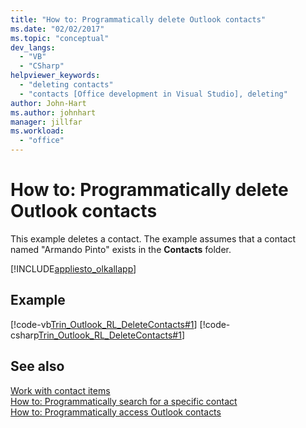 ```yaml
---
title: "How to: Programmatically delete Outlook contacts"
ms.date: "02/02/2017"
ms.topic: "conceptual"
dev_langs: 
  - "VB"
  - "CSharp"
helpviewer_keywords: 
  - "deleting contacts"
  - "contacts [Office development in Visual Studio], deleting"
author: John-Hart
ms.author: johnhart
manager: jillfar
ms.workload: 
  - "office"
---
```

# How to: Programmatically delete Outlook contacts
  This example deletes a contact. The example assumes that a contact named "Armando Pinto" exists in the **Contacts** folder.  
  
 [!INCLUDE[appliesto_olkallapp](../vsto/includes/appliesto-olkallapp-md.md)]  
  
## Example  
 [!code-vb[Trin_Outlook_RL_DeleteContacts#1](../vsto/codesnippet/VisualBasic/Trin_Outlook_RL_DeleteContacts/thisaddin.vb#1)]
 [!code-csharp[Trin_Outlook_RL_DeleteContacts#1](../vsto/codesnippet/CSharp/Trin_Outlook_RL_DeleteContacts/thisaddin.cs#1)]  
  
## See also  
 [Work with contact items](../vsto/working-with-contact-items.md)   
 [How to: Programmatically search for a specific contact](../vsto/how-to-programmatically-search-for-a-specific-contact.md)   
 [How to: Programmatically access Outlook contacts](../vsto/how-to-programmatically-access-outlook-contacts.md)  

